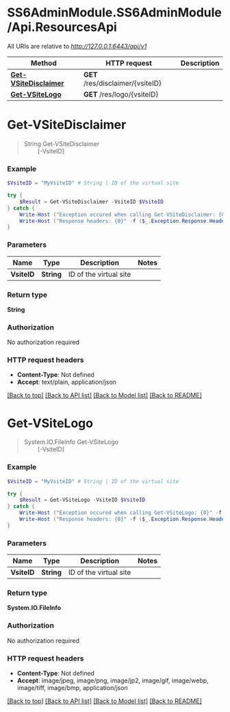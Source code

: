 # SS6AdminModule.SS6AdminModule/Api.ResourcesApi

All URIs are relative to *http://127.0.0.1:6443/api/v1*

Method | HTTP request | Description
------------- | ------------- | -------------
[**Get-VSiteDisclaimer**](ResourcesApi.md#Get-VSiteDisclaimer) | **GET** /res/disclaimer/{vsiteID} | 
[**Get-VSiteLogo**](ResourcesApi.md#Get-VSiteLogo) | **GET** /res/logo/{vsiteID} | 


<a name="Get-VSiteDisclaimer"></a>
# **Get-VSiteDisclaimer**
> String Get-VSiteDisclaimer<br>
> &nbsp;&nbsp;&nbsp;&nbsp;&nbsp;&nbsp;&nbsp;&nbsp;[-VsiteID] <String><br>



### Example
```powershell
$VsiteID = "MyVsiteID" # String | ID of the virtual site

try {
    $Result = Get-VSiteDisclaimer -VsiteID $VsiteID
} catch {
    Write-Host ("Exception occured when calling Get-VSiteDisclaimer: {0}" -f ($_.ErrorDetails | ConvertFrom-Json))
    Write-Host ("Response headers: {0}" -f ($_.Exception.Response.Headers | ConvertTo-Json))
}
```

### Parameters

Name | Type | Description  | Notes
------------- | ------------- | ------------- | -------------
 **VsiteID** | **String**| ID of the virtual site | 

### Return type

**String**

### Authorization

No authorization required

### HTTP request headers

 - **Content-Type**: Not defined
 - **Accept**: text/plain, application/json

[[Back to top]](#) [[Back to API list]](../README.md#documentation-for-api-endpoints) [[Back to Model list]](../README.md#documentation-for-models) [[Back to README]](../README.md)

<a name="Get-VSiteLogo"></a>
# **Get-VSiteLogo**
> System.IO.FileInfo Get-VSiteLogo<br>
> &nbsp;&nbsp;&nbsp;&nbsp;&nbsp;&nbsp;&nbsp;&nbsp;[-VsiteID] <String><br>



### Example
```powershell
$VsiteID = "MyVsiteID" # String | ID of the virtual site

try {
    $Result = Get-VSiteLogo -VsiteID $VsiteID
} catch {
    Write-Host ("Exception occured when calling Get-VSiteLogo: {0}" -f ($_.ErrorDetails | ConvertFrom-Json))
    Write-Host ("Response headers: {0}" -f ($_.Exception.Response.Headers | ConvertTo-Json))
}
```

### Parameters

Name | Type | Description  | Notes
------------- | ------------- | ------------- | -------------
 **VsiteID** | **String**| ID of the virtual site | 

### Return type

**System.IO.FileInfo**

### Authorization

No authorization required

### HTTP request headers

 - **Content-Type**: Not defined
 - **Accept**: image/jpeg, image/png, image/jp2, image/gif, image/webp, image/tiff, image/bmp, application/json

[[Back to top]](#) [[Back to API list]](../README.md#documentation-for-api-endpoints) [[Back to Model list]](../README.md#documentation-for-models) [[Back to README]](../README.md)

